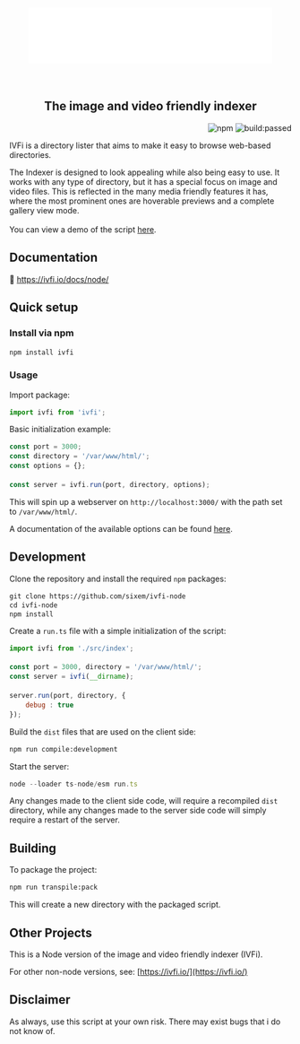 <br/>
<p align="center">
  <img height="100" src="./icon.svg">
</p>
<br/>
<h2 align="center">The image and video friendly indexer</h2>

<p align="right">
	<img alt="npm" src="https://img.shields.io/npm/v/ivfi"> <img src="https://app.travis-ci.com/sixem/ivfi-node.svg?branch=master&amp;status=passed" alt="build:passed">
</p>

IVFi is a directory lister that aims to make it easy to browse web-based directories.

The Indexer is designed to look appealing while also being easy to use. It works with any type of directory, but it has a special focus on image and video files. This is reflected in the many media friendly features it has, where the most prominent ones are hoverable previews and a complete gallery view mode.
<br/><br/>
You can view a demo of the script [here](https://index.five.sh/).

## Documentation
:link: <https://ivfi.io/docs/node/>

## Quick setup
### Install via npm
```shell
npm install ivfi
```

### Usage
Import package:
```js
import ivfi from 'ivfi';
```
Basic initialization example:
```js
const port = 3000;
const directory = '/var/www/html/';
const options = {};
    
const server = ivfi.run(port, directory, options);
```
This will spin up a webserver on `http://localhost:3000/` with the path set to `/var/www/html/`.

A documentation of the available options can be found [here](https://ivfi.io/docs/node/#/configuration).

## Development

Clone the repository and install the required `npm` packages:
```shell
git clone https://github.com/sixem/ivfi-node
cd ivfi-node
npm install
```
Create a `run.ts` file with a simple initialization of the script:
```js
import ivfi from './src/index';

const port = 3000, directory = '/var/www/html/';
const server = ivfi(__dirname);

server.run(port, directory, {
	debug : true
});
```
Build the `dist` files that are used on the client side:
```bash
npm run compile:development
```
Start the server:
```js
node --loader ts-node/esm run.ts
```
Any changes made to the client side code, will require a recompiled `dist` directory, while any changes made to the server side code will simply require a restart of the server.

## Building
To package the project:
```bash
npm run transpile:pack
```
This will create a new directory with the packaged script.

## Other Projects
This is a Node version of the image and video friendly indexer (IVFi).

For other non-node versions, see: [https://ivfi.io/](https://ivfi.io/)
## Disclaimer
As always, use this script at your own risk. There may exist bugs that i do not know of.